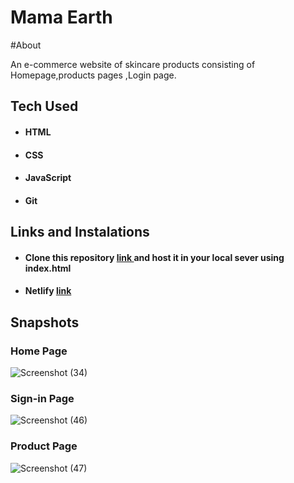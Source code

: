 # Mama Earth

#About

An e-commerce website of skincare products consisting of Homepage,products pages ,Login page.

## Tech Used

- #### HTML
- #### CSS
- #### JavaScript
- #### Git

## Links and Instalations

- #### Clone this repository [ link ](https://github.com/ikram1005/Mama-Earth-Clone) and host it in your local sever using index.html
- #### Netlify [ link ](https://musical-sprinkles-7d74ee.netlify.app/)

## Snapshots

### Home Page

![Screenshot (34)](https://user-images.githubusercontent.com/101573398/192740385-52befde5-c75f-4bbd-8070-52537ac658a2.png)

### Sign-in Page
![Screenshot (46)](https://user-images.githubusercontent.com/101573398/192740988-b75a4902-2ad2-4a36-a5a6-e08a0a229c8d.png)

### Product Page

![Screenshot (47)](https://user-images.githubusercontent.com/101573398/192742181-964d9305-afbe-4bae-ab23-57d3a3570467.png)



